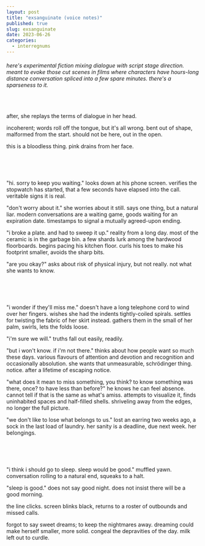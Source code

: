 ```yaml
---
layout: post
title: "exsanguinate (voice notes)"
published: true
slug: exsanguinate
date: 2023-06-26
categories:
  - interregnums
---
```


###### here's experimental fiction mixing dialogue with script stage direction. meant to evoke those cut scenes in films where characters have hours-long distance conversation spliced into a few spare minutes. there's a sparseness to it.

<br />

after, she replays the terms of dialogue in her head. 

incoherent; words roll off the tongue, but it's all wrong. bent out of shape, malformed from the start. should not be here, out in the open.

this is a bloodless thing. pink drains from her face. 

<!--more-->
<br />
<br />
<br />

"hi. sorry to keep you waiting." looks down at his phone screen. verifies the stopwatch has started, that a few seconds have elapsed into the call. veritable signs it is real.

"don't worry about it." she worries about it still. says one thing, but a natural liar. modern conversations are a waiting game, goods waiting for an expiration date. timestamps to signal a mutually agreed-upon ending. 

"i broke a plate. and had to sweep it up." reality from a long day. most of the ceramic is in the garbage bin. a few shards lurk among the hardwood floorboards. begins pacing his kitchen floor. curls his toes to make his footprint smaller, avoids the sharp bits. 

"are you okay?" asks about risk of physical injury, but not really. not what she wants to know. 

<br />
<br />
<br />

"i wonder if they'll miss me." doesn't have a long telephone cord to wind over her fingers. wishes she had the indents tightly-coiled spirals. settles for twisting the fabric of her skirt instead. gathers them in the small of her palm, swirls, lets the folds loose. 

"i'm sure we will." truths fall out easily, readily.

"but i won't know. if i'm not there." thinks about how people want so much these days. various flavours of attention and devotion and recognition and occasionally absolution. she wants that unmeasurable, schrödinger thing. notice. after a lifetime of escaping notice.

"what does it mean to miss something, you think? to know something was there, once? to have less than before?" he knows he can feel absence. cannot tell if that is the same as what's amiss. attempts to visualize it, finds uninhabited spaces and half-filled shells. shriveling away from the edges, no longer the full picture.

"we don't like to lose what belongs to us." lost an earring two weeks ago, a sock in the last load of laundry. her sanity is a deadline, due next week. her belongings.

<br />
<br />
<br />

"i think i should go to sleep. sleep would be good." muffled yawn. conversation rolling to a natural end, squeaks to a halt.

"sleep is good." does not say good night. does not insist there will be a good morning. 

the line clicks. screen blinks black, returns to a roster of outbounds and missed calls.

forgot to say sweet dreams; to keep the nightmares away. dreaming could make herself smaller, more solid. congeal the depravities of the day. milk left out to curdle.
